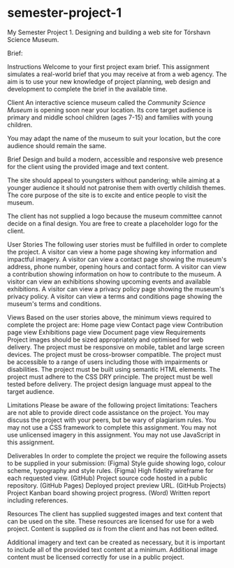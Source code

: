 # semester-project-1
My Semester Project 1. Designing and building a web site for Tórshavn Science Museum.


Brief:

Instructions
Welcome to your first project exam brief. This assignment simulates a real-world brief that you may receive at from a web agency. The aim is to use your new knowledge of project planning, web design and development to complete the brief in the available time.

Client
An interactive science museum called the *Community Science Museum* is opening soon near your location. Its core target audience is primary and middle school children (ages 7-15) and families with young children.

You may adapt the name of the museum to suit your location, but the core audience should remain the same.

Brief
Design and build a modern, accessible and responsive web presence for the client using the provided image and text content.

The site should appeal to youngsters without pandering; while aiming at a younger audience it should not patronise them with overtly childish themes. The core purpose of the site is to excite and entice people to visit the museum.

The client has not supplied a logo because the museum committee cannot decide on a final design. You are free to create a placeholder logo for the client.


User Stories
The following user stories must be fulfilled in order to complete the project.
A visitor can view a home page showing key information and impactful imagery.
A visitor can view a contact page showing the museum's address, phone number, opening hours and contact form.
A visitor can view a contribution showing information on how to contribute to the museum.
A visitor can view an exhibitions showing upcoming events and available exhibitions.
A visitor can view a privacy policy page showing the museum's privacy policy.
A visitor can view a terms and conditions page showing the museum's terms and conditions.


Views
Based on the user stories above, the minimum views required to complete the project are:
Home page view
Contact page view
Contribution page view
Exhibitions page view
Document page view
Requirements
Project images should be sized appropriately and optimised for web delivery.
The project must be responsive on mobile, tablet and large screen devices.
The project must be cross-browser compatible.
The project must be accessible to a range of users including those with impairments or disabilities.
The project must be built using semantic HTML elements.
The project must adhere to the CSS DRY principle.
The project must be well tested before delivery.
The project design language must appeal to the target audience.


Limitations
Please be aware of the following project limitations:
Teachers are not able to provide direct code assistance on the project.
You may discuss the project with your peers, but be wary of plagiarism rules.
You may not use a CSS framework to complete this assignment.
You may not use unlicensed imagery in this assignment.
You may not use JavaScript in this assignment.


Deliverables
In order to complete the project we require the following assets to be supplied in your submission:
(Figma) Style guide showing logo, colour scheme, typography and style rules.
(Figma) High fidelity wireframe for each requested view.
(GitHub) Project source code hosted in a public repository.
(GitHub Pages) Deployed project preview URL.
(GitHub Projects) Project Kanban board showing project progress.
(Word) Written report including references.

Resources
The client has supplied suggested images and text content that can be used on the site. These resources are licensed for use for a web project. Content is supplied *as is* from the client and has not been edited.

Additional imagery and text can be created as necessary, but it is important to include all of the provided text content at a minimum. Additional image content must be licensed correctly for use in a public project.
